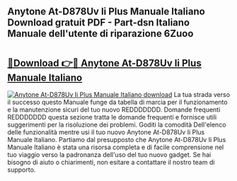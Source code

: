 ## Anytone At-D878Uv Ii Plus Manuale Italiano Download gratuit PDF - Part-dsn Italiano Manuale dell'utente di riparazione 6Zuoo

# <h2><a href="http://dff1978.blite.top/?on=Anytone+At-D878Uv+Ii+Plus+Manuale+Italiano">🔗Download 👉🔴 Anytone At-D878Uv Ii Plus Manuale Italiano</a></h2>

[![Anytone At-D878Uv Ii Plus Manuale Italiano download](https://i.imgur.com/lujVjoI.png)](http://dff1978.blite.top/?on=Anytone+At-D878Uv+Ii+Plus+Manuale+Italiano)
La tua strada verso il successo questo Manuale funge da tabella di marcia per il funzionamento e la manutenzione sicuri del tuo nuovo REDDDDDDD. Domande frequenti REDDDDDDD questa sezione tratta le domande frequenti e fornisce utili suggerimenti per la risoluzione dei problemi. Goditi la comodità Dell'elenco delle funzionalità mentre usi il tuo nuovo Anytone At-D878Uv Ii Plus Manuale Italiano. Partiamo dal presupposto che Anytone At-D878Uv Ii Plus Manuale Italiano è stata una risorsa completa e di facile comprensione nel tuo viaggio verso la padronanza dell'uso del tuo nuovo gadget. Se hai bisogno di aiuto o chiarimenti, non esitare a contattare il nostro team di supporto.
